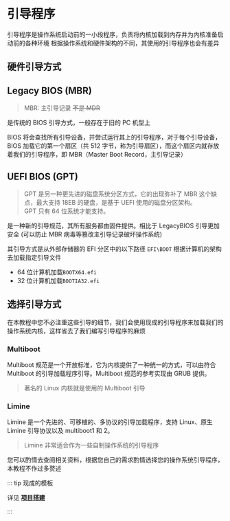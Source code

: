 # 引导程序

引导程序是操作系统启动前的一小段程序，负责将内核加载到内存并为内核准备启动前的各种环境
根据操作系统和硬件架构的不同，其使用的引导程序也会有差异

## 硬件引导方式

## Legacy BIOS (MBR)

> MBR: 主引导记录 ~~不是 MDR~~

是传统的 BIOS 引导方式，一般存在于旧的 PC 机型上

BIOS 将会查找所有引导设备，并尝试运行其上的引导程序，对于每个引导设备，BIOS 加载它的第一个扇区（共 512 字节，称为引导扇区），而这个扇区内就存放着我们的引导程序，即 MBR（Master Boot Record，主引导记录）

## UEFI BIOS (GPT)

> GPT 是另一种更先进的磁盘系统分区方式，它的出现弥补了 MBR 这个缺点，最大支持 18EB 的硬盘，是基于 UEFI 使用的磁盘分区架构。\
> GPT 只有 64 位系统才能支持。

是一种新的引导规范，其所有服务都由固件提供。相比于 LegacyBIOS 引导更加安全 (可以防止 MBR 病毒等篡改主引导记录破坏操作系统)

其引导方式是从外部存储器的 EFI 分区中的以下路径 `EFI\BOOT` 根据计算机的架构去加载指定引导文件

- 64 位计算机加载`BOOTX64.efi`
- 32 位计算机加载`BOOTIA32.efi`

## 选择引导方式

在本教程中您不必注重这些引导的细节，我们会使用现成的引导程序来加载我们的操作系统内核，这样省去了我们编写引导程序的麻烦

### Multiboot

Multiboot 规范是一个开放标准，它为内核提供了一种统一的方式，可以由符合 Multiboot 的引导加载程序引导。Multiboot 规范的参考实现由 GRUB 提供。

> 著名的 Linux 内核就是使用的 Multiboot 引导

### Limine

Limine 是一个先进的、可移植的、多协议的引导加载程序，支持 Linux、原生 Limine 引导协议以及 multiboot1 和 2。

> Limine 非常适合作为一些自制操作系统的引导程序

您可以酌情去查阅相关资料，根据您自己的需求酌情选择您的操作系统引导程序，本教程不作过多赘述

::: tip 现成的模板

详见 [**项目搭建**](/教程/正文/项目/MdrOS/build)

:::
